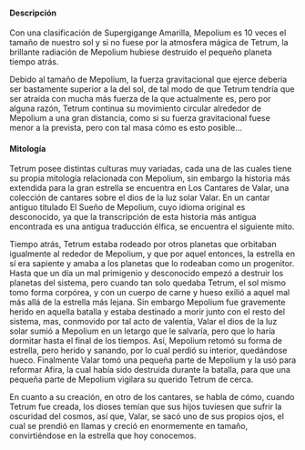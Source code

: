 #### Descripción

Con una clasificación de Supergigange Amarilla, Mepolium es 10 veces el tamaño de nuestro sol y si no fuese por la atmosfera mágica de Tetrum, la brillante radiación de Mepolium hubiese destruido el pequeño planeta tiempo atrás.

Debido al tamaño de Mepolium, la fuerza gravitacional que ejerce debería ser bastamente superior a la del sol, de tal modo de que Tetrum tendría que ser atraída con mucha más fuerza de la que actualmente es, pero por alguna razón, Tetrum continua su movimiento circular alrededor de Mepolium a una gran distancia, como si su fuerza gravitacional fuese menor a la prevista, pero con tal masa cómo es esto posible...

#### Mitología 

Tetrum posee distintas culturas muy variadas, cada una de las cuales tiene su propia mitología relacionada con Mepolium, sin embargo la historia más extendida para la gran estrella se encuentra en Los Cantares de Valar, una colección de cantares sobre el dios de la luz solar Valar. En un cantar antiguo titulado El Sueño de Mepolium, cuyo idioma original es desconocido, ya que la transcripción de esta historia más antigua encontrada es una antigua traducción élfica, se encuentra el siguiente mito.

Tiempo atrás, Tetrum estaba rodeado por otros planetas que orbitaban igualmente al rededor de Mepolium, y que por aquel entonces, la estrella en sí era sapiente y amaba a los planetas que lo rodeaban como un progenitor. Hasta que un día un mal primigenio y desconocido empezó a destruir los planetas del sistema, pero cuando tan solo quedaba Tetrum, el sol mismo tomo forma corpórea, y con un cuerpo de carne y hueso exilió a aquel mal más allá de la estrella más lejana.
Sin embargo Mepolium fue gravemente herido en aquella batalla y estaba destinado a morir junto con el resto del sistema, mas, conmovido por tal acto de valentía, Valar el dios de la luz solar sumió a Mepolium en un letargo que le salvaría, pero que lo haría dormitar hasta el final de los tiempos. Así, Mepolium retomó su forma de estrella, pero herido y sanando, por lo cual perdió su interior, quedándose hueco. Finalmente Valar tomó una pequeña parte de Mepolium y la usó para reformar Afira, la cual había sido destruida durante la batalla, para que una pequeña parte de Mepolium vigilara su querido Tetrum de cerca.

En cuanto a su creación, en otro de los cantares, se habla de cómo, cuando Tetrum fue creada, los dioses temían que sus hijos tuviesen que sufrir la oscuridad del cosmos, así que, Valar, se sacó uno de sus propios ojos, el cual se prendió en llamas y creció en enormemente en tamaño, convirtiéndose en la estrella que hoy conocemos.
